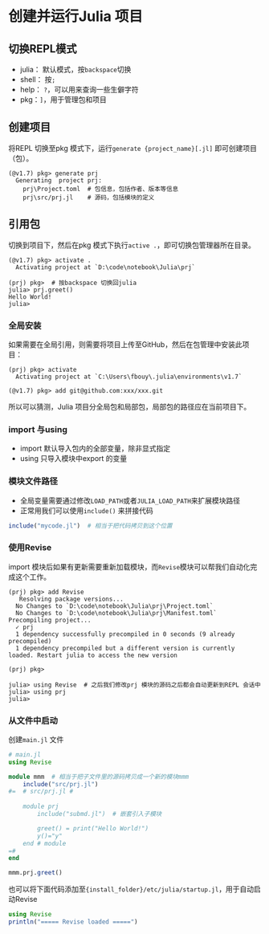 # 创建并运行Julia 项目  

## 切换REPL模式  

- julia： 默认模式，按`backspace`切换   
- shell： 按`;`  
- help： `?`，可以用来查询一些生僻字符    
- pkg：`]`，用于管理包和项目     

## 创建项目  

将REPL 切换至pkg 模式下，运行`generate {project_name}[.jl]` 即可创建项目（包）。  
```shell-session
(@v1.7) pkg> generate prj
  Generating  project prj:
    prj\Project.toml  # 包信息，包括作者、版本等信息
    prj\src/prj.jl    # 源码，包括模块的定义  
```

## 引用包  
切换到项目下，然后在pkg 模式下执行`active .`，即可切换包管理器所在目录。  
```shell-session
(@v1.7) pkg> activate .
  Activating project at `D:\code\notebook\Julia\prj`

(prj) pkg>  # 按backspace 切换回julia  
julia> prj.greet()
Hello World!
julia> 
```

### 全局安装  
如果需要在全局引用，则需要将项目上传至GitHub，然后在包管理中安装此项目：  
```shell-session
(prj) pkg> activate
  Activating project at `C:\Users\fbouy\.julia\environments\v1.7`

(@v1.7) pkg> add git@github.com:xxx/xxx.git
```

所以可以猜测，Julia 项目分全局包和局部包，局部包的路径应在当前项目下。  

### import 与using  
- import 默认导入包内的全部变量，除非显式指定  
- using 只导入模块中export 的变量  

### 模块文件路径  
- 全局变量需要通过修改`LOAD_PATH`或者`JULIA_LOAD_PATH`来扩展模块路径  
- 正常用我们可以使用`include()` 来拼接代码  

```julia
include("mycode.jl")  # 相当于把代码拷贝到这个位置  
```

### 使用Revise  
import 模块后如果有更新需要重新加载模块，而`Revise`模块可以帮我们自动化完成这个工作。  
```shell-session
(prj) pkg> add Revise
   Resolving package versions...
  No Changes to `D:\code\notebook\Julia\prj\Project.toml`
  No Changes to `D:\code\notebook\Julia\prj\Manifest.toml`
Precompiling project...
  ✓ prj
  1 dependency successfully precompiled in 0 seconds (9 already precompiled)
  1 dependency precompiled but a different version is currently loaded. Restart julia to access the new version

(prj) pkg> 

julia> using Revise  # 之后我们修改prj 模块的源码之后都会自动更新到REPL 会话中  
julia> using prj
julia> 
```  

### 从文件中启动  
创建`main.jl` 文件  
```julia
# main.jl
using Revise  

module mmm  # 相当于把子文件里的源码拷贝成一个新的模块mmm
    include("src/prj.jl")    
#=  # src/prj.jl #
    
    module prj
        include("submd.jl")  # 嵌套引入子模块  

        greet() = print("Hello World!")
        y()="y"
    end # module
=#
end

mmm.prj.greet()
```

也可以将下面代码添加至`{install_folder}/etc/julia/startup.jl`，用于自动启动Revise  
```julia
using Revise
println("===== Revise loaded =====")
```